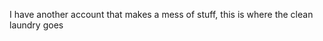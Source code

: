  I have another account that makes a mess of stuff, this is where the clean laundry goes

<!---
wan-kamal/wan-kamal is a ✨ special ✨ repository because its `README.md` (this file) appears on your GitHub profile.
You can click the Preview link to take a look at your changes.
--->
